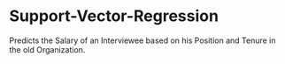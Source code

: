 # Support-Vector-Regression
Predicts the Salary of an Interviewee based on his Position and Tenure in the old Organization.
